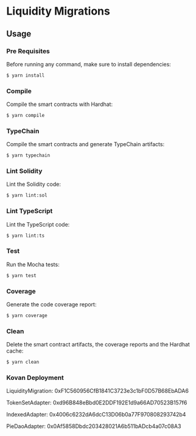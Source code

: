 # Liquidity Migrations

## Usage

### Pre Requisites

Before running any command, make sure to install dependencies:

```sh
$ yarn install
```

### Compile

Compile the smart contracts with Hardhat:

```sh
$ yarn compile
```

### TypeChain

Compile the smart contracts and generate TypeChain artifacts:

```sh
$ yarn typechain
```

### Lint Solidity

Lint the Solidity code:

```sh
$ yarn lint:sol
```

### Lint TypeScript

Lint the TypeScript code:

```sh
$ yarn lint:ts
```

### Test

Run the Mocha tests:

```sh
$ yarn test
```

### Coverage

Generate the code coverage report:

```sh
$ yarn coverage
```

### Clean

Delete the smart contract artifacts, the coverage reports and the Hardhat cache:

```sh
$ yarn clean
```

### Kovan Deployment

LiquidityMigration:  0xF1C560956CfB1841C3723e3c1bF0D57B68EbADA6

TokenSetAdapter:  0xd96B848eBbd0E2DDF192E1d9a66AD70523B157f6

IndexedAdapter:  0x4006c6232dA6dcC13D06b0a77F970808293742b4

PieDaoAdapter:  0x0Af5858Dbdc203428021A6b511bADcb4a07c08A3
